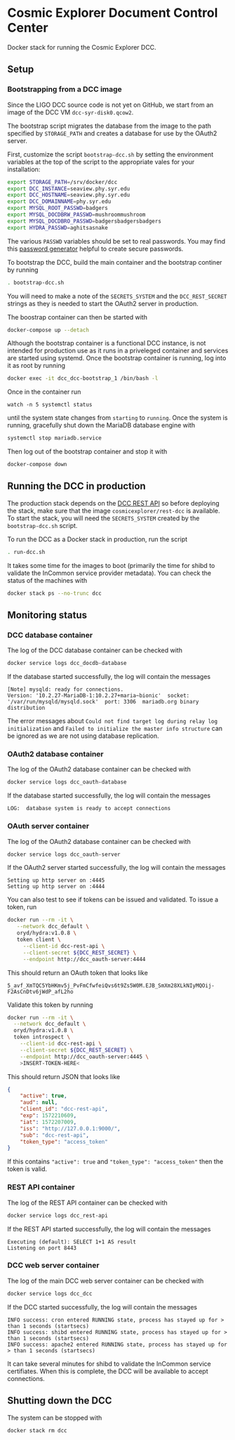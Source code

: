 # Cosmic Explorer Document Control Center

Docker stack for running the Cosmic Explorer DCC.

## Setup

### Bootstrapping from a DCC image

Since the LIGO DCC source code is not yet on GitHub, we start from an image of
the DCC VM `dcc-syr-disk0.qcow2`. 

The bootstrap script migrates the database from the image to the path
specified by `STORAGE_PATH` and creates a database for use by the OAuth2
server.

First, customize the script `bootstrap-dcc.sh` by setting the environment
variables at the top of the script to the appropriate vales for your
installation:
```sh
export STORAGE_PATH=/srv/docker/dcc
export DCC_INSTANCE=seaview.phy.syr.edu
export DCC_HOSTNAME=seaview.phy.syr.edu
export DCC_DOMAINNAME=phy.syr.edu
export MYSQL_ROOT_PASSWD=badgers
export MYSQL_DOCDBRW_PASSWD=mushroommushroom
export MYSQL_DOCDBRO_PASSWD=badgersbadgersbadgers
export HYDRA_PASSWD=aghitsasnake
```
The various `PASSWD` variables should be set to real passwords. 
You may find this [password generator](https://www.youtube.com/embed/EIyixC9NsLI?autoplay=1)
helpful to create secure passwords.


To bootstrap the DCC, build the main container and the bootstrap continer by
running
```sh
. bootstrap-dcc.sh
```
You will need to make a note of the `SECRETS_SYSTEM` and the `DCC_REST_SECRET`
strings as they is needed to start the OAuth2 server in production.

The boostrap container can then be started with
```sh
docker-compose up --detach
```
Although the bootstrap container is a functional DCC instance, is not intended
for production use as it runs in a priveleged container and services are
started using systemd. Once the bootstrap container is running, log into it as
root by running
```sh
docker exec -it dcc_dcc-bootstrap_1 /bin/bash -l
```
Once in the container run
```
watch -n 5 systemctl status
```
until the system state changes from `starting` to `running`. Once the system
is running, gracefully shut down the MariaDB database engine
with
```sh
systemctl stop mariadb.service
```
Then log out of the bootstrap container and stop it with
```sh
docker-compose down
```

## Running the DCC in production

The production stack depends on the [DCC REST
API](https://github.com/cosmic-explorer/ce-it-infrastructure/tree/master/rest-dcc) so before deploying the
stack, make sure that the image `cosmicexplorer/rest-dcc` is available. To start the stack, you will need the `SECRETS_SYSTEM` created by the `bootstrap-dcc.sh` script.

To run the DCC as a Docker stack in production, run the script
```sh
. run-dcc.sh
```
It takes some time for the images to boot (primarily the time for shibd to
validate the InCommon service provider metadata). You can check the status
of the machines with
```sh
docker stack ps --no-trunc dcc
```

## Monitoring status

### DCC database container

The log of the DCC database container can be checked with
```sh
docker service logs dcc_docdb-database
```
If the database started successfully, the log will contain the messages
```
[Note] mysqld: ready for connections.
Version: '10.2.27-MariaDB-1:10.2.27+maria~bionic'  socket: '/var/run/mysqld/mysqld.sock'  port: 3306  mariadb.org binary distribution
```
The error messages about `Could not find target log during relay log
initialization` and `Failed to initialize the master info structure` can be
ignored as we are not using database replication.

### OAuth2 database container
The log of the OAuth2 database container can be checked with
```sh
docker service logs dcc_oauth-database
```
If the database started successfully, the log will contain the messages
```
LOG:  database system is ready to accept connections
```

### OAuth server container

The log of the OAuth2 database container can be checked with
```sh
docker service logs dcc_oauth-server
```
If the OAuth2 server started successfully, the log will contain the messages
```
Setting up http server on :4445
Setting up http server on :4444
```
You can also test to see if tokens can be issued and validated. To issue a
token, run
```sh
docker run --rm -it \
   --network dcc_default \
   oryd/hydra:v1.0.8 \
   token client \
     --client-id dcc-rest-api \
     --client-secret ${DCC_REST_SECRET} \
     --endpoint http://dcc_oauth-server:4444
```
This should return an OAuth token that looks like
```
5_avf_XmTQC5YbHKmv5j_PvFmCfwfeiQvs6t9Zs5W0M.EJB_SmXm28XLkNIyMQOij-F2AsCnDtv6jWdP_afL2ho
```
Validate this token by running
```sh
docker run --rm -it \
  --network dcc_default \
  oryd/hydra:v1.0.8 \
  token introspect \
    --client-id dcc-rest-api \
    --client-secret ${DCC_REST_SECRET} \
    --endpoint http://dcc_oauth-server:4445 \
    >INSERT-TOKEN-HERE<
```
This should return JSON that looks like
```json
{
	"active": true,
	"aud": null,
	"client_id": "dcc-rest-api",
	"exp": 1572210609,
	"iat": 1572207009,
	"iss": "http://127.0.0.1:9000/",
	"sub": "dcc-rest-api",
	"token_type": "access_token"
}
```
If this contains `"active": true` and `"token_type": "access_token"` then the
token is valid.

### REST API container

The log of the REST API container can be checked with
```sh
docker service logs dcc_rest-api
```
If the REST API started successfully, the log will contain the messages
```
Executing (default): SELECT 1+1 AS result
Listening on port 8443
```

### DCC web server container

The log of the main DCC web server container can be checked with
```sh
docker service logs dcc_dcc
```
If the DCC started successfully, the log will contain the messages
```
INFO success: cron entered RUNNING state, process has stayed up for > than 1 seconds (startsecs)
INFO success: shibd entered RUNNING state, process has stayed up for > than 1 seconds (startsecs)
INFO success: apache2 entered RUNNING state, process has stayed up for > than 1 seconds (startsecs)
```
It can take several minutes for shibd to validate the InCommon service
certifiates. When this is complete, the DCC will be available to accept
connections.

## Shutting down the DCC

The system can be stopped with
```sh
docker stack rm dcc
```
